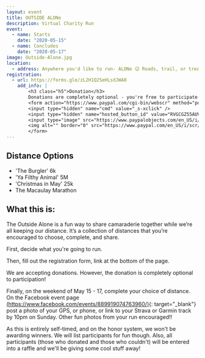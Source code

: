 ```yaml
---
layout: event
title: OUTSIDE ALONe
description: Virtual Charity Run
event: 
  - name: Starts
    date: "2020-05-15"
  - name: Concludes
    date: "2020-05-17"
image: Outside-Alone.jpg
location:
  - address: Anywhere you'd like to run- ALONe 😉 Roads, trail, or treadmill, just follow all local COVID-19 rules and guidelines!
registration:
  - url: https://forms.gle/zL2H1Q2SeHLsdJWA8
    add_info: |
        <h3 class="h5">Donation</h3>
        Donations are completely optional - you're free to participate for free. Net proceeds from the event will go to the organizations that support our trails and open space.
        <form action="https://www.paypal.com/cgi-bin/webscr" method="post" target="_top">
        <input type="hidden" name="cmd" value="_s-xclick" />
        <input type="hidden" name="hosted_button_id" value="RVGCGZ55AUVMY" />
        <input type="image" src="https://www.paypalobjects.com/en_US/i/btn/btn_donateCC_LG.gif" border="0" name="submit" title="PayPal - The safer, easier way to pay online!" alt="Donate with PayPal button" />
        <img alt="" border="0" src="https://www.paypal.com/en_US/i/scr/pixel.gif" width="1" height="1" />
        </form>
---
```


## Distance Options

* 'The Burgler' 6k
* 'Ya Filthy Animal' 5M
* 'Christmas in May' 25k
* The Macaulay Marathon

## What this is:

The Outside Alone is a fun way to share camaraderie together while we’re all keeping our distance. It’s a collection of distances that you’re encouraged to choose, complete, and share.

First, decide what you're going to run. 

Then, fill out the registration form, link at the bottom of the page.

We are accepting donations. However, the donation is completely optional to participation!

Finally, on the weekend of May 15 - 17, complete your choice of distance. On the Facebook event page [(https://www.facebook.com/events/889919074763960/)](https://www.facebook.com/events/889919074763960/){: target="_blank"} post a photo of your GPS, or phone, or link to your Strava or Garmin track by 10pm on Sunday. Other fun photos from your run encouraged‼

As this is entirely self-timed, and on the honor system, we won't be awarding winners. We will list participants for fun though. Also, all participants (those who donated and those who couldn't) will be entered into a raffle and we'll be giving some cool stuff away!
